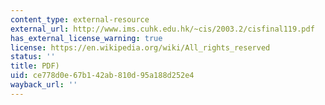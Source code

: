 ```yaml
---
content_type: external-resource
external_url: http://www.ims.cuhk.edu.hk/~cis/2003.2/cisfinal119.pdf
has_external_license_warning: true
license: https://en.wikipedia.org/wiki/All_rights_reserved
status: ''
title: PDF)
uid: ce778d0e-67b1-42ab-810d-95a188d252e4
wayback_url: ''
---
```


